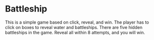 # Battleship
This is a simple game based on click, reveal, and win. The player has to click on boxes to reveal water and battleships. There are five hidden battleships in the game. Reveal all within 8 attempts, and you will win. 
